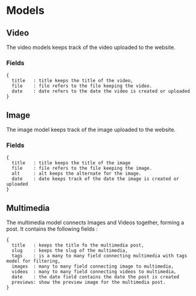 # Models

## Video
The video models keeps track of the video uploaded to the website. 
### Fields
```
{
  title   : title keeps the title of the video, 
  file    : file refers to the file keeping the video. 
  date    : date refers to the date the video is created or uploaded
}
```

## Image
The image model keeps track of the image uploaded to the website. 
### Fields
```
{
  title   : title keeps the title of the image
  file    : file refers to the file keeping the image. 
  alt     : alt keeps the alternate for the image. 
  date    : date keeps track of the date the image is created or uploaded
}
```

## Multimedia
The multimedia model connects Images and Videos together, forming a post. It contains the following fields : 
```
{
  title   : keeps the title fo the multimedia post, 
  slug    : keeps the slug of the multimedia, 
  tags    : is a many to many field connecting multimedia with tags model for filtering, 
  images  : many to many field connecting image to multimedia, 
  videos  : many to many field connecting videos to multimedia, 
  date    : the date field contains the date the post is created
  previews: show the preview image for the multimedia post. 
}
```